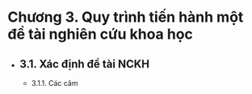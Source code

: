 # Chương 3. Quy trình tiến hành một đề tài nghiên cứu khoa học
- ## 3.1. Xác định đề tài NCKH
	- 3.1.1. Các căm